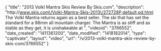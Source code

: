 {
    "title": "2013 Volkl Mantra Skis Review By Skis.com",
    "description": "http:\/\/www.skis.com\/Volkl-Mantra-Skis-2013\/272728P,default,pd.html  The Volkl Mantra returns again as a best seller. The ski that has set the standard for a 98mm all mountain charger. The Mantra is as stiff and as stable as they get, it is unshakeable at ",
    "videoid": "3766552",
    "date_created": "1411361200",
    "date_modified": "1418182014",
    "type": "captivate",
    "layout": "video",
    "url": "\/v\/2013-volkl-mantra-skis-review-by-skis-com\/3766552"
}
